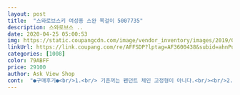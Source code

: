 ```yaml
---
layout: post 
title:  "스와로브스키 여성용 스완 목걸이 5007735" 
description: 스와로브스 ..
date: 2020-04-25 05:00:53 
img: https://static.coupangcdn.com/image/vendor_inventory/images/2019/03/05/16/3/3f7bbb74-f028-45dc-8d4a-96f9f7f940b7.jpg 
linkUrl: https://link.coupang.com/re/AFFSDP?lptag=AF3600438&subid=ahnPublicAsk&pageKey=1294344&itemId=5608740&vendorItemId=70462567049&traceid=V0-113-176ee721fa77f3f4 
categories: [1008] 
color: 79ABFF 
price: 29100 
author: Ask View Shop 
cont:  "●구매후기●<br/>1.<br/> 기존꺼는 펜던트 체인 고정형이 아니다.<br/><br/>2.<br/> 체인길이를 자유자재로 조절할수있다? 조절하면... <br/>목찌된다.<br/>ㅠ<br/>3.<br/>스완꼬리가 휘어져있어.<br/>.<br/>날카롭다.<br/>.<br/>기존꺼는.<br/>.<br/><br/>4.<br/>펜던트 옆면의 swarovski 로고는.<br/>.<br/>어디 갔을까.<br/>.<br/>ㅠ<br/>그전에 하던게 알이 몇개빠져 a/s받는거보다 싸게 나왔길래 주문했더니.<br/>.<br/>ㅠ<br/>넘 예뻐요 싼티나는 실버컬러일까봐 걱정했는데 사길 넘 잘했어욤!!<br/>배송이 조금 느렸으나 동생 선물해줬는데 되게 좋아해줘서 만족합니당~<br/>아... <br/>일단<br/>왼쪽은 백화점 매장에서 직접 구매한  제품.<br/>.<br/>오른쪽은 오늘 도착한.<br/>.<br/>정품?<br/>자연스러운곡선.<br/><br/>" 
---
```

